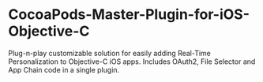 # CocoaPods-Master-Plugin-for-iOS-Objective-C
Plug-n-play customizable solution for easily adding Real-Time Personalization to Objective-C iOS apps. Includes OAuth2, File Selector and App Chain code in a single plugin.
